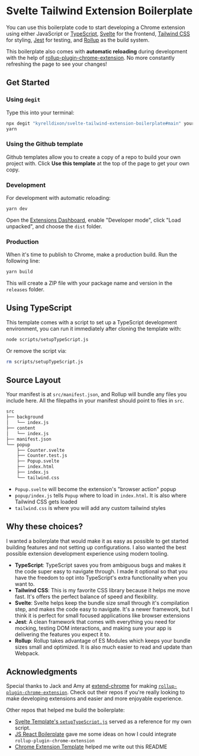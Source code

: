 # Svelte Tailwind Extension Boilerplate

You can use this boilerplate code to start developing a Chrome extension using either JavaScript or [TypeScript](https://www.typescriptlang.org/), [Svelte](https://svelte.dev/) for the frontend, [Tailwind CSS](https://tailwindcss.com/) for styling, [Jest](https://jestjs.io/) for testing, and [Rollup](https://rollupjs.org/guide/en/) as the build system.

This boilerplate also comes with **automatic reloading** during development with the help of [rollup-plugin-chrome-extension](https://github.com/extend-chrome/rollup-plugin-chrome-extension). No more constantly refreshing the page to see your changes!

## Get Started

### Using `degit`

Type this into your terminal:

```sh
npx degit "kyrelldixon/svelte-tailwind-extension-boilerplate#main" your-extension-name
yarn
```

### Using the Github template

Github templates allow you to create a copy of a repo to build your own project with. Click **Use this template** at the top of the page to get your own copy.

### Development

For development with automatic reloading:

```sh
yarn dev
```

Open the [Extensions Dashboard](chrome://extensions), enable "Developer mode", click "Load unpacked", and choose the `dist` folder.

### Production

When it's time to publish to Chrome, make a production build. Run the following line:

```sh
yarn build
```

This will create a ZIP file with your package name and version in the `releases`
folder.

## Using TypeScript

This template comes with a script to set up a TypeScript development environment, you can run it immediately after cloning the template with:

```bash
node scripts/setupTypeScript.js
```

Or remove the script via:

```bash
rm scripts/setupTypeScript.js
```

## Source Layout

Your manifest is at `src/manifest.json`, and Rollup will bundle any files you
include here. All the filepaths in your manifest should point to files in `src`.

```bash
src
├── background
│   └── index.js
├── content
│   └── index.js
├── manifest.json
└── popup
    ├── Counter.svelte
    ├── Counter.test.js
    ├── Popup.svelte
    ├── index.html
    ├── index.js
    └── tailwind.css
```

- `Popup.svelte` will become the extension's "browser action" popup
- `popup/index.js` tells `Popup` where to load in `index.html`. It is also where Tailwind CSS gets loaded
- `tailwind.css` is where you will add any custom tailwind styles

## Why these choices?

I wanted a boilerplate that would make it as easy as possible to get started building features and not setting up configurations. I also wanted the best possible extension development experience using modern tooling.

- **TypeScript**: TypeScript saves you from ambiguous bugs and makes it the code super easy to navigate through. I made it optional so that you have the freedom to opt into TypeScript's extra functionality when you want to.
- **Tailwind CSS**: This is my favorite CSS library because it helps me move fast. It's offers the perfect balance of speed and flexibility.
- **Svelte**: Svelte helps keep the bundle size small through it's compilation step, and makes the code easy to navigate. It's a newer framework, but I think it is perfect for small focused applications like browser extensions
- **Jest**: A clean framework that comes with everything you need for mocking, testing DOM interactions, and making sure your app is delivering the features you expect it to.
- **Rollup**: Rollup takes advantage of ES Modules which keeps your bundle sizes small and optimized. It is also much easier to read and update than Webpack.

## Acknowledgments

Special thanks to Jack and Amy at [extend-chrome](https://github.com/extend-chrome) for making [`rollup-plugin-chrome-extension`](https://github.com/extend-chrome/rollup-plugin-chrome-extension). Check out their repos if you're really looking to make developing extensions and easier and more enjoyable experience.

Other repos that helped me build the boilerplate:

- [Svelte Template's `setupTypeScript.js`](https://github.com/sveltejs/template/blob/master/scripts/setupTypeScript.js) served as a reference for my own script.
- [JS React Boilerplate](https://github.com/extend-chrome/js-react-boilerplate) gave me some ideas on how I could integrate `rollup-plugin-chrome-extension`
- [Chrome Extension Template](https://github.com/duo-labs/chrome-extension-boilerplate) helped me write out this README

